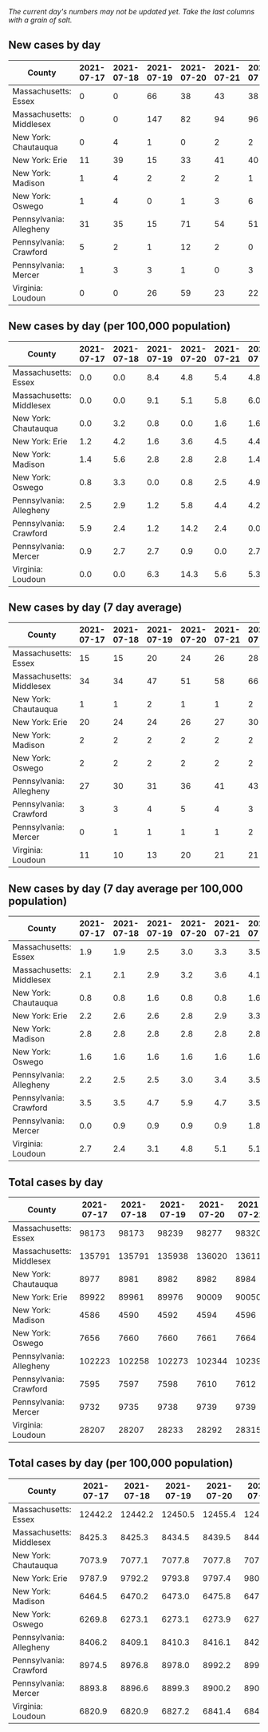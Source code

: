 _The current day's numbers may not be updated yet. Take the last columns with a grain of salt._
## New cases by day

| County | 2021-07-17 | 2021-07-18 | 2021-07-19 | 2021-07-20 | 2021-07-21 | 2021-07-22 | 2021-07-23 |
| --- | --- | --- | --- | --- | --- | --- | --- |
| Massachusetts: Essex | 0 | 0 | 66 | 38 | 43 | 38 |  |
| Massachusetts: Middlesex | 0 | 0 | 147 | 82 | 94 | 96 |  |
| New York: Chautauqua | 0 | 4 | 1 | 0 | 2 | 2 | 3 |
| New York: Erie | 11 | 39 | 15 | 33 | 41 | 40 | 54 |
| New York: Madison | 1 | 4 | 2 | 2 | 2 | 1 | 2 |
| New York: Oswego | 1 | 4 | 0 | 1 | 3 | 6 | 2 |
| Pennsylvania: Allegheny | 31 | 35 | 15 | 71 | 54 | 51 | 39 |
| Pennsylvania: Crawford | 5 | 2 | 1 | 12 | 2 | 0 | 7 |
| Pennsylvania: Mercer | 1 | 3 | 3 | 1 | 0 | 3 | 2 |
| Virginia: Loudoun | 0 | 0 | 26 | 59 | 23 | 22 | 39 |

## New cases by day (per 100,000 population)

| County | 2021-07-17 | 2021-07-18 | 2021-07-19 | 2021-07-20 | 2021-07-21 | 2021-07-22 | 2021-07-23 |
| --- | --- | --- | --- | --- | --- | --- | --- |
| Massachusetts: Essex | 0.0 | 0.0 | 8.4 | 4.8 | 5.4 | 4.8 |  |
| Massachusetts: Middlesex | 0.0 | 0.0 | 9.1 | 5.1 | 5.8 | 6.0 |  |
| New York: Chautauqua | 0.0 | 3.2 | 0.8 | 0.0 | 1.6 | 1.6 | 2.4 |
| New York: Erie | 1.2 | 4.2 | 1.6 | 3.6 | 4.5 | 4.4 | 5.9 |
| New York: Madison | 1.4 | 5.6 | 2.8 | 2.8 | 2.8 | 1.4 | 2.8 |
| New York: Oswego | 0.8 | 3.3 | 0.0 | 0.8 | 2.5 | 4.9 | 1.6 |
| Pennsylvania: Allegheny | 2.5 | 2.9 | 1.2 | 5.8 | 4.4 | 4.2 | 3.2 |
| Pennsylvania: Crawford | 5.9 | 2.4 | 1.2 | 14.2 | 2.4 | 0.0 | 8.3 |
| Pennsylvania: Mercer | 0.9 | 2.7 | 2.7 | 0.9 | 0.0 | 2.7 | 1.8 |
| Virginia: Loudoun | 0.0 | 0.0 | 6.3 | 14.3 | 5.6 | 5.3 | 9.4 |

## New cases by day (7 day average)

| County | 2021-07-17 | 2021-07-18 | 2021-07-19 | 2021-07-20 | 2021-07-21 | 2021-07-22 | 2021-07-23 |
| --- | --- | --- | --- | --- | --- | --- | --- |
| Massachusetts: Essex | 15 | 15 | 20 | 24 | 26 | 28 |  |
| Massachusetts: Middlesex | 34 | 34 | 47 | 51 | 58 | 66 |  |
| New York: Chautauqua | 1 | 1 | 2 | 1 | 1 | 2 | 2 |
| New York: Erie | 20 | 24 | 24 | 26 | 27 | 30 | 33 |
| New York: Madison | 2 | 2 | 2 | 2 | 2 | 2 | 2 |
| New York: Oswego | 2 | 2 | 2 | 2 | 2 | 2 | 2 |
| Pennsylvania: Allegheny | 27 | 30 | 31 | 36 | 41 | 43 | 42 |
| Pennsylvania: Crawford | 3 | 3 | 4 | 5 | 4 | 3 | 4 |
| Pennsylvania: Mercer | 0 | 1 | 1 | 1 | 1 | 2 | 2 |
| Virginia: Loudoun | 11 | 10 | 13 | 20 | 21 | 21 | 24 |

## New cases by day (7 day average per 100,000 population)

| County | 2021-07-17 | 2021-07-18 | 2021-07-19 | 2021-07-20 | 2021-07-21 | 2021-07-22 | 2021-07-23 |
| --- | --- | --- | --- | --- | --- | --- | --- |
| Massachusetts: Essex | 1.9 | 1.9 | 2.5 | 3.0 | 3.3 | 3.5 |  |
| Massachusetts: Middlesex | 2.1 | 2.1 | 2.9 | 3.2 | 3.6 | 4.1 |  |
| New York: Chautauqua | 0.8 | 0.8 | 1.6 | 0.8 | 0.8 | 1.6 | 1.6 |
| New York: Erie | 2.2 | 2.6 | 2.6 | 2.8 | 2.9 | 3.3 | 3.6 |
| New York: Madison | 2.8 | 2.8 | 2.8 | 2.8 | 2.8 | 2.8 | 2.8 |
| New York: Oswego | 1.6 | 1.6 | 1.6 | 1.6 | 1.6 | 1.6 | 1.6 |
| Pennsylvania: Allegheny | 2.2 | 2.5 | 2.5 | 3.0 | 3.4 | 3.5 | 3.5 |
| Pennsylvania: Crawford | 3.5 | 3.5 | 4.7 | 5.9 | 4.7 | 3.5 | 4.7 |
| Pennsylvania: Mercer | 0.0 | 0.9 | 0.9 | 0.9 | 0.9 | 1.8 | 1.8 |
| Virginia: Loudoun | 2.7 | 2.4 | 3.1 | 4.8 | 5.1 | 5.1 | 5.8 |

## Total cases by day

| County | 2021-07-17 | 2021-07-18 | 2021-07-19 | 2021-07-20 | 2021-07-21 | 2021-07-22 | 2021-07-23 |
| --- | --- | --- | --- | --- | --- | --- | --- |
| Massachusetts: Essex | 98173 | 98173 | 98239 | 98277 | 98320 | 98358 |  |
| Massachusetts: Middlesex | 135791 | 135791 | 135938 | 136020 | 136114 | 136210 |  |
| New York: Chautauqua | 8977 | 8981 | 8982 | 8982 | 8984 | 8986 | 8989 |
| New York: Erie | 89922 | 89961 | 89976 | 90009 | 90050 | 90090 | 90144 |
| New York: Madison | 4586 | 4590 | 4592 | 4594 | 4596 | 4597 | 4599 |
| New York: Oswego | 7656 | 7660 | 7660 | 7661 | 7664 | 7670 | 7672 |
| Pennsylvania: Allegheny | 102223 | 102258 | 102273 | 102344 | 102398 | 102449 | 102488 |
| Pennsylvania: Crawford | 7595 | 7597 | 7598 | 7610 | 7612 | 7612 | 7619 |
| Pennsylvania: Mercer | 9732 | 9735 | 9738 | 9739 | 9739 | 9742 | 9744 |
| Virginia: Loudoun | 28207 | 28207 | 28233 | 28292 | 28315 | 28337 | 28376 |

## Total cases by day (per 100,000 population)

| County | 2021-07-17 | 2021-07-18 | 2021-07-19 | 2021-07-20 | 2021-07-21 | 2021-07-22 | 2021-07-23 |
| --- | --- | --- | --- | --- | --- | --- | --- |
| Massachusetts: Essex | 12442.2 | 12442.2 | 12450.5 | 12455.4 | 12460.8 | 12465.6 |  |
| Massachusetts: Middlesex | 8425.3 | 8425.3 | 8434.5 | 8439.5 | 8445.4 | 8451.3 |  |
| New York: Chautauqua | 7073.9 | 7077.1 | 7077.8 | 7077.8 | 7079.4 | 7081.0 | 7083.4 |
| New York: Erie | 9787.9 | 9792.2 | 9793.8 | 9797.4 | 9801.9 | 9806.2 | 9812.1 |
| New York: Madison | 6464.5 | 6470.2 | 6473.0 | 6475.8 | 6478.6 | 6480.0 | 6482.9 |
| New York: Oswego | 6269.8 | 6273.1 | 6273.1 | 6273.9 | 6276.4 | 6281.3 | 6282.9 |
| Pennsylvania: Allegheny | 8406.2 | 8409.1 | 8410.3 | 8416.1 | 8420.6 | 8424.8 | 8428.0 |
| Pennsylvania: Crawford | 8974.5 | 8976.8 | 8978.0 | 8992.2 | 8994.6 | 8994.6 | 9002.8 |
| Pennsylvania: Mercer | 8893.8 | 8896.6 | 8899.3 | 8900.2 | 8900.2 | 8903.0 | 8904.8 |
| Virginia: Loudoun | 6820.9 | 6820.9 | 6827.2 | 6841.4 | 6847.0 | 6852.3 | 6861.7 |
